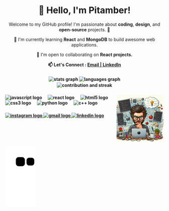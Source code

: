 <h1 align="center">👋 Hello, I'm Pitamber!</h1>

<p align="center">Welcome to my GitHub profile! I'm passionate about <strong>coding</strong>, <strong>design</strong>, and <strong>open-source</strong> projects. 🚀</p>

<p align="center">🌱 I'm currently learning <strong>React</strong> and <strong>MongoDB</strong> to build awesome web applications.</p>

<p align="center">💼 I'm open to collaborating on <strong>React projects.</p>

<p align="center">📫 Let's Connect : <a href="mailto:pitamberpaudel2003@gmail.com">Email | <a href="https://www.linkedin.com/in/pitamber023">LinkedIn</a></p>

###

<div align="center">
  <img src="https://github-readme-stats.vercel.app/api?username=whizzy23&hide_title=false&hide_rank=false&show_icons=true&include_all_commits=true&count_private=true&disable_animations=false&theme=dracula&locale=en&hide_border=false" height="150" alt="stats graph"  />
  <img src="https://github-readme-stats.vercel.app/api/top-langs?username=whizzy23&locale=en&hide_title=false&layout=compact&card_width=320&langs_count=5&theme=dracula&hide_border=false" height="150" alt="languages graph"  />
  <br>
  <img align="center" src="https://github-readme-streak-stats.herokuapp.com/?user=whizzy23&locale=en&hide_title=false&layout=compact&card_width=320&langs_count=5&theme=dracula&hide_border=false" height="150" alt="contribution and streak" />
</div>

###

<img align="right" height="150" src="dev.png"  />

###

<div align="left">
  <img src="https://cdn.jsdelivr.net/gh/devicons/devicon/icons/javascript/javascript-original.svg" height="30" alt="javascript logo"  />
  <img width="12" />
  <img src="https://cdn.jsdelivr.net/gh/devicons/devicon/icons/react/react-original.svg" height="30" alt="react logo"  />
  <img width="12" />
  <img src="https://cdn.jsdelivr.net/gh/devicons/devicon/icons/html5/html5-original.svg" height="30" alt="html5 logo"  />
  <img width="12" />
  <img src="https://cdn.jsdelivr.net/gh/devicons/devicon/icons/css3/css3-original.svg" height="30" alt="css3 logo"  />
  <img width="12" />
  <img src="https://cdn.jsdelivr.net/gh/devicons/devicon/icons/python/python-original.svg" height="30" alt="python logo"  />
  <img width="12" />
  <img src="https://cdn.jsdelivr.net/gh/devicons/devicon/icons/cplusplus/cplusplus-original.svg" height="30" alt="c++ logo"  />
</div>

###

<div align="left">
  <a href="https://www.instagram.com/p.paudel23/">
  <img src="https://img.shields.io/static/v1?message=Instagram&logo=instagram&label=&color=E4405F&logoColor=white&labelColor=&style=for-the-badge" height="35" alt="instagram logo"  />
  </a>
  <!-- <a href="">
  <img src="https://img.shields.io/static/v1?message=Discord&logo=discord&label=&color=7289DA&logoColor=white&labelColor=&style=for-the-badge" height="35" alt="discord logo"  />
  </a> -->
  <a href="mailto:pitamberpaudel2003@gmail.com">
  <img src="https://img.shields.io/static/v1?message=Gmail&logo=gmail&label=&color=D14836&logoColor=white&labelColor=&style=for-the-badge" height="35" alt="gmail logo"  />
  </a>
  <a href="https://www.linkedin.com/in/pitamber023/">
  <img src="https://img.shields.io/static/v1?message=LinkedIn&logo=linkedin&label=&color=0077B5&logoColor=white&labelColor=&style=for-the-badge" height="35" alt="linkedin logo"  />
  </a>
</div>

###

<br clear="both">


![Snake animation](https://github.com/whizzy23/whizzy23/blob/output/github-contribution-grid-snake.svg)

